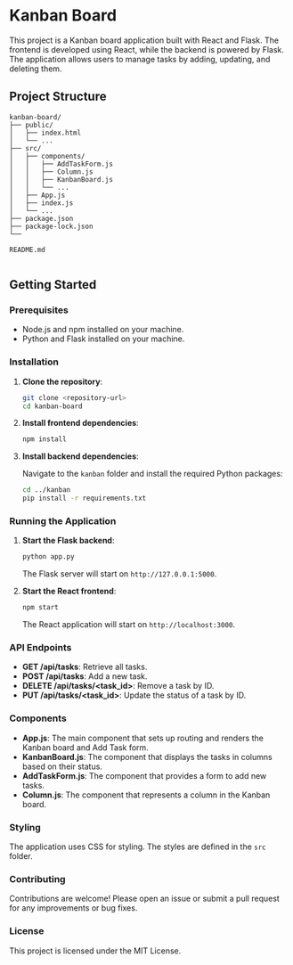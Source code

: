 # Kanban Board

This project is a Kanban board application built with React and Flask. The frontend is developed using React, while the backend is powered by Flask. The application allows users to manage tasks by adding, updating, and deleting them.

## Project Structure

```
kanban-board/
├── public/
│   ├── index.html
│   └── ...
├── src/
│   ├── components/
│   │   ├── AddTaskForm.js
│   │   ├── Column.js
│   │   ├── KanbanBoard.js
│   │   └── ...
│   ├── App.js
│   ├── index.js
│   └── ...
├── package.json
├── package-lock.json
└──

README.md


```

## Getting Started

### Prerequisites

- Node.js and npm installed on your machine.
- Python and Flask installed on your machine.

### Installation

1. **Clone the repository**:

   ```sh
   git clone <repository-url>
   cd kanban-board
   ```

2. **Install frontend dependencies**:

   ```sh
   npm install
   ```

3. **Install backend dependencies**:

   Navigate to the `kanban` folder and install the required Python packages:

   ```sh
   cd ../kanban
   pip install -r requirements.txt
   ```

### Running the Application

1. **Start the Flask backend**:

   ```sh
   python app.py
   ```

   The Flask server will start on `http://127.0.0.1:5000`.

2. **Start the React frontend**:

   ```sh
   npm start
   ```

   The React application will start on `http://localhost:3000`.

### API Endpoints

- **GET /api/tasks**: Retrieve all tasks.
- **POST /api/tasks**: Add a new task.
- **DELETE /api/tasks/<task_id>**: Remove a task by ID.
- **PUT /api/tasks/<task_id>**: Update the status of a task by ID.

### Components

- **App.js**: The main component that sets up routing and renders the Kanban board and Add Task form.
- **KanbanBoard.js**: The component that displays the tasks in columns based on their status.
- **AddTaskForm.js**: The component that provides a form to add new tasks.
- **Column.js**: The component that represents a column in the Kanban board.

### Styling

The application uses CSS for styling. The styles are defined in the `src` folder.

### Contributing

Contributions are welcome! Please open an issue or submit a pull request for any improvements or bug fixes.

### License

This project is licensed under the MIT License.
